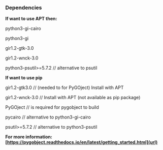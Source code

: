### Dependencies 
**If want to use APT then:**

python3-gi-cairo

python3-gi

gir1.2-gtk-3.0

gir1.2-wnck-3.0

python3-psutil>=5.7.2    // alternative to psutil

**If want to use pip**

gir1.2-gtk3.0 // (needed to for PyGOject) Install with APT

gir1.2-wnck-3.0 // Install with APT (not available as pip package)

PyGOject                 //  is required for pygobject to build

pycairo                  // alternative to python3-gi-cairo

psutil>=5.7.2            // alternative to python3-psutil

**For more information: [https://pygobject.readthedocs.io/en/latest/getting_started.html](url)**
